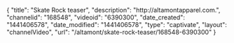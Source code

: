 {
    "title": "Skate Rock teaser",
    "description": "http:\/\/altamontapparel.com.",
    "channelid": "168548",
    "videoid": "6390300",
    "date_created": "1441406578",
    "date_modified": "1441406578",
    "type": "captivate",
    "layout": "channelVideo",
    "url": "\/altamont\/skate-rock-teaser\/168548-6390300"
}